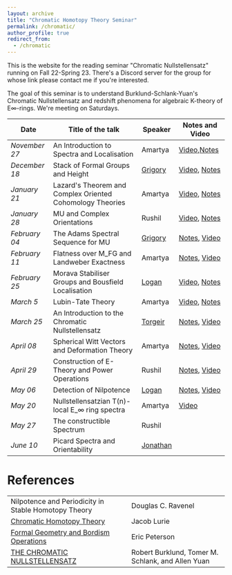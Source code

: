 ```yaml
---
layout: archive
title: "Chromatic Homotopy Theory Seminar"
permalink: /chromatic/
author_profile: true
redirect_from:
  - /chromatic
---
```




This is the website for the reading seminar "Chromatic Nullstellensatz" running on Fall 22-Spring 23. There's a Discord server for the group for whose link please contact me if you're interested. 

The goal of this seminar is to understand Burklund-Schlank-Yuan's Chromatic Nullstellensatz and redshift phenomena for algebraic K-theory of E∞-rings.
We're meeting on Saturdays.


Date  | Title of the talk | Speaker | Notes and Video 
--- | --- | --- | --- 
*November 27* | An Introduction to Spectra and Localisation | Amartya | [Video](https://www.youtube.com/watch?v=JIJNax67DL8),[Notes](https://drive.google.com/file/d/16rI4UJBx6TPsgc8Q8wu6eb6aDOlPNYsv/view?usp=sharing)  
*December 18* | Stack of Formal Groups and Height| [Grigory](https://www.grishataroyan.org/) | [Video](https://www.youtube.com/watch?v=4MdMwJeO8D0), [Notes](https://drive.google.com/file/d/1MKlISZCRIGMUNl4MCxBGYjhU_mf3E76n/view?usp=sharing) |
*January 21* | Lazard's Theorem and Complex Oriented Cohomology Theories | Amartya | [Video](https://www.youtube.com/watch?v=SQhgwEyIsjw), [Notes](https://drive.google.com/file/d/1nRWe3kIDLRyfBLc-1YtQwgjq6rGH6sEJ/view?usp=sharing) 
*January 28* | MU and Complex Orientations| Rushil | [Video](https://youtu.be/L2p7V91GUzU), [Notes](https://drive.google.com/file/d/1tm4yMe0GiOVdrkwT9bEiVEydisKiDylz/view?usp=sharing)
*February 04* | The Adams Spectral Sequence for MU | [Grigory](https://www.grishataroyan.org/)  | [Notes](https://drive.google.com/file/d/1hPKvfmohot5j2buNAiqQCBhaPQg891cm/view?usp=share_link), [Video](https://www.youtube.com/watch?v=RE7qouC3Vko)
*February 11* | Flatness over M_FG and Landweber Exactness | Amartya | [Notes](https://drive.google.com/file/d/1_uktkPN_5FljbzNEgdNMuF0F823xXYGn/view?usp=share_link), [Video](https://www.youtube.com/watch?v=y40ukwOH8rQ)
*February 25* | Morava Stabiliser Groups and Bousfield Localisation  | [Logan](https://loganhyslop.github.io/) | [Video](https://youtu.be/arfbks7jtT4), [Notes](https://drive.google.com/file/d/1Nl74SLszs4Cmy6WcmOB7E22Auy2EzaMb/view?usp=sharing)
*March 5* | Lubin-Tate Theory | Amartya | [Video](https://youtu.be/B7RwhKk0nUk), [Notes](https://drive.google.com/file/d/1P6ASGzK8YAZ3ctX5bke6ByGG_qxmIU3o/view?usp=sharing)
*March 25* | An Introduction to the Chromatic Nullstellensatz | [Torgeir](https://folk.ntnu.no/torgeaam/) | [Notes](https://drive.google.com/file/d/1-AKn5Qetg3Zh8Za8LXw7VFYZeQ5cdYyf/view?usp=sharing), [Video](https://youtu.be/2DwuPdV3HEE)
*April 08* | Spherical Witt Vectors and Deformation Theory | Amartya | [Notes](https://drive.google.com/file/d/1DjhJ3YMKnIIXCQshkyBEI_nDWQidZtoZ/view?usp=sharing), [Video](https://youtu.be/aGma2Ki1r2M)
*April 29* | Construction of E-Theory and Power Operations | Rushil | [Notes](https://drive.google.com/file/d/1xAnAypvBVsGM3D8B3Gk_tXuZ4ZNEDplx/view?usp=sharing), [Video](https://www.youtube.com/watch?v=axyFaMMbo2U)
*May 06* | Detection of Nilpotence | [Logan](https://loganhyslop.github.io/) | [Notes](https://drive.google.com/file/d/1plsne1uLRanP0_3oSTrXIoAGilxkQSLg/view?usp=sharing), [Video](https://youtu.be/KGO59Qa5-Ro)
*May 20* | Nullstellensatzian T(n)-local E_∞ ring spectra | Amartya | [Video](https://www.youtube.com/watch?v=dn0Pn4W0BSY)
*May 27* | The constructible Spectrum | Rushil |
*June 10* | Picard Spectra and Orientability | [Jonathan](https://www.jonathanbeardsley.com/) |

  

References
======

|   |  |
| ------------- | ------------- |
|Nilpotence and Periodicity in Stable Homotopy Theory | Douglas C. Ravenel| 
| [Chromatic Homotopy Theory](https://ncatlab.org/nlab/files/LurieChromaticHomotopyTheory.pdf)  | Jacob Lurie  |
| [Formal Geometry and Bordism Operations](https://drive.google.com/file/d/15jz_aNbom1k-nOOjZ0LXky22b7WPmp0V/view?usp=sharing) | Eric Peterson |
| [THE CHROMATIC NULLSTELLENSATZ](https://arxiv.org/pdf/2207.09929.pdf) | Robert Burklund, Tomer M. Schlank, and Allen Yuan |





